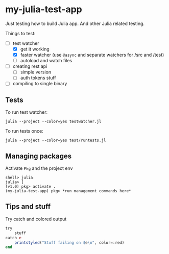 # my-julia-test-app

Just testing how to build Julia app. And other Julia related testing.

Things to test:

- [ ] test watcher
  - [x] get it working
  - [x] faster watcher (use `@async` and separate watchers for /src and /test)
  - [ ] autoload and watch files

- [ ] creating rest api
  - [ ] simple version
  - [ ] auth tokens stuff

- [ ] compiling to single binary

## Tests
To run test watcher:
```
julia --project --color=yes testwatcher.jl
```

To run tests once:
```
julia --project --color=yes test/runtests.jl
```

## Managing packages
Activate `Pkg` and the project env
```
shell> julia
julia> ]
(v1.0) pkg> activate .
(my-julia-test-app) pkg> *run management commands here*
```


## Tips and stuff

Try catch and colored output
```Julia
try
    stuff
catch e
    printstyled("Stuff failing on $e\n", color=:red)
end
```
